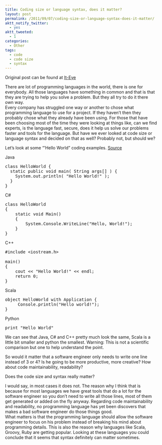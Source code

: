```yaml
---
title: Coding size or language syntax, does it matter?
layout: post
permalink: /2011/09/07/coding-size-or-language-syntax-does-it-matter/
aktt_notify_twitter:
  - yes
aktt_tweeted:
  - 1
categories:
  - Other
tags:
  - code
  - code size
  - syntax
---
```

Original post can be found at [It-Eye][1]

There are lot of programming languages in the world, there is one for everybody. All those languages have something in common and that is that they are trying to help you solve a problem. But they all try to do it there own way.  
Every company has struggled one way or another to chose what programming language to use for a project. If they haven&#8217;t then they probably chose what they already have been using. For those that have been choosing most of the time they were looking at things like, can we find experts, is the language fast, secure, does it help us solve our problems faster and tools for the language. But have we ever looked at code size or language syntax and decided on that as well? Probably not, but should we? <!--more-->

Let&#8217;s look at some “&#8217;Hello World” coding examples. [Source][2]

Java

<pre class="brush: java; title: ; notranslate" title="">class HelloWorld {
  static public void main( String args[] ) {
    System.out.println( "Hello World!" );
  }
}
</pre>

C#

<pre class="brush: csharp; title: ; notranslate" title="">class HelloWorld
{
    static void Main()
    {
        System.Console.WriteLine("Hello, World!");
    }
}
</pre>

C++

<pre class="brush: cpp; title: ; notranslate" title="">#include &lt;iostream.h&gt;

main()
{
    cout &lt;&lt; "Hello World!" &lt;&lt; endl;
    return 0;
}
</pre>

Scala

<pre class="brush: scala; title: ; notranslate" title="">object HelloWorld with Application {
     Console.println("Hello world!");
}
</pre>

Python

<pre class="brush: python; title: ; notranslate" title="">print "Hello World"
</pre>

We can see that Java, C# and C++ pretty much look the same, Scala is a little bit smaller and python the smallest. Warning: This is not a scientific comparison but one to help understand the point.

So would it matter that a software engineer only needs to write one line instead of 3 or 4? Is he going to be more productive, more creative? How about code maintainability, readability? 

Does the code size and syntax really matter? 

I would say, in most cases it does not. The reason why I think that is because for most languages we have great tools that do a lot for the software engineer so you don&#8217;t need to write all those lines, most of them get generated or added on the fly anyway. Regarding code maintainability and readability, no programming language has yet been discovers that makes a bad software engineer do those things good.  
What matters is that the programming language should allow the software engineer to focus on his problem instead of breaking his mind about programming details. This is also the reason why languages like Scala, Groovy, Ruby are getting popular. Looking at these languages you could conclude that it seems that syntax definitely can matter sometimes.

 [1]: http://www.it-eye.nl/2011/09/07/coding-size-or-language-syntax-does-it-matter/
 [2]: http://www.roesler-ac.de/wolfram/hello.htm